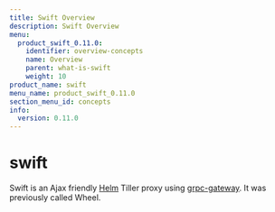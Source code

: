 ```yaml
---
title: Swift Overview
description: Swift Overview
menu:
  product_swift_0.11.0:
    identifier: overview-concepts
    name: Overview
    parent: what-is-swift
    weight: 10
product_name: swift
menu_name: product_swift_0.11.0
section_menu_id: concepts
info:
  version: 0.11.0
---
```


# swift
Swift is an Ajax friendly [Helm](https://github.com/kubernetes/helm) Tiller proxy using [grpc-gateway](https://github.com/grpc-ecosystem/grpc-gateway). It was previously called Wheel.